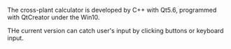 The cross-plant calculator is developed by C++ with Qt5.6, programmed with QtCreator under the Win10.

THe current version can catch user's input by clicking buttons or keyboard input.

